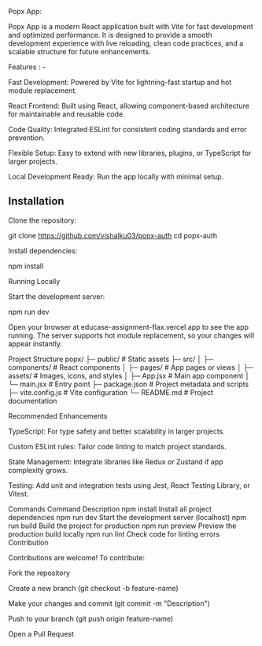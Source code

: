 Popx App: 

Popx App is a modern React application built with Vite for fast development and optimized performance. It is designed to provide a smooth development experience with live reloading, clean code practices, and a scalable structure for future enhancements.

Features : -

Fast Development: Powered by Vite for lightning-fast startup and hot module replacement.

React Frontend: Built using React, allowing component-based architecture for maintainable and reusable code.

Code Quality: Integrated ESLint for consistent coding standards and error prevention.

Flexible Setup: Easy to extend with new libraries, plugins, or TypeScript for larger projects.

Local Development Ready: Run the app locally with minimal setup.

Installation
-------------

Clone the repository:

git clone https://github.com/vishalku03/popx-auth
cd popx-auth



Install dependencies:

npm install

Running Locally

Start the development server:

npm run dev


Open your browser at educase-assignment-flax.vercel.app  to see the app running. The server supports hot module replacement, so your changes will appear instantly.

Project Structure
popx/
├─ public/          # Static assets
├─ src/
│  ├─ components/   # React components
│  ├─ pages/        # App pages or views
│  ├─ assets/       # Images, icons, and styles
│  ├─ App.jsx       # Main app component
│  └─ main.jsx      # Entry point
├─ package.json      # Project metadata and scripts
├─ vite.config.js    # Vite configuration
└─ README.md         # Project documentation

Recommended Enhancements

TypeScript: For type safety and better scalability in larger projects.

Custom ESLint rules: Tailor code linting to match project standards.

State Management: Integrate libraries like Redux or Zustand if app complexity grows.

Testing: Add unit and integration tests using Jest, React Testing Library, or Vitest.

Commands
Command	Description
npm install	Install all project dependencies
npm run dev	Start the development server (localhost)
npm run build	Build the project for production
npm run preview	Preview the production build locally
npm run lint	Check code for linting errors
Contribution

Contributions are welcome! To contribute:

Fork the repository

Create a new branch (git checkout -b feature-name)

Make your changes and commit (git commit -m "Description")

Push to your branch (git push origin feature-name)


Open a Pull Request
